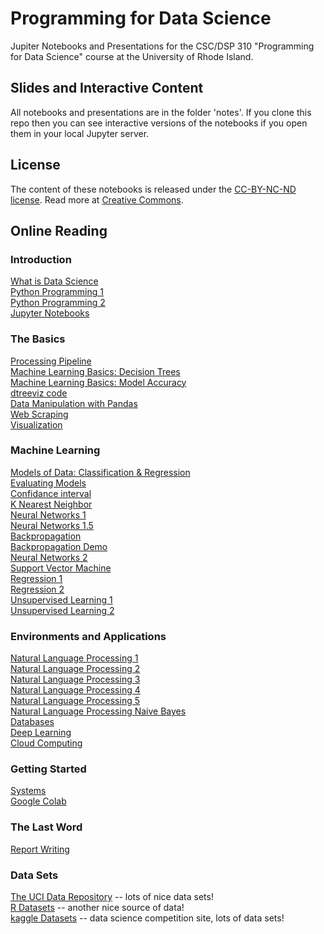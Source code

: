 # Programming for Data Science

Jupiter Notebooks and Presentations for the CSC/DSP 310 "Programming for Data Science" course at the University of Rhode Island.

## Slides and Interactive Content
All notebooks and presentations are in the folder 'notes'.
If you clone this repo then you can see interactive versions of the notebooks if you open them in your local Jupyter server.

## License
The content of these notebooks is released under the [CC-BY-NC-ND license](https://creativecommons.org/licenses/by-sa/4.0/). Read more at [Creative Commons](https://creativecommons.org).

## Online Reading

### Introduction

[What is Data Science](https://github.com/IndraniMandal/ds/blob/master/notes/01-What-is-Data-Science.pdf)<br>
[Python Programming 1](https://github.com/IndraniMandal/CSC310-S20/blob/master/notes/02-python-programming-1.pdf)<br>
[Python Programming 2](https://github.com/IndraniMandal/CSC310-S20/blob/master/notes/03-python-programming-2.pdf)<br>
[Jupyter Notebooks](https://github.com/IndraniMandal/CSC310-S20/blob/master/notes/04-notebooks.pdf)<br>

### The Basics
[Processing Pipeline](https://github.com/IndraniMandal/CSC310-S20/blob/master/05-processing-pipeline.ipynb)<br>
[Machine Learning Basics: Decision Trees](https://github.com/IndraniMandal/CSC310-S20/blob/master/notes/06-machine-learning-basics-1.pdf)<br>
[Machine Learning Basics: Model Accuracy](https://github.com/IndraniMandal/CSC310-S20/blob/master/07_machine_learning_basics_2.ipynb)<br>
[dtreeviz code](https://github.com/IndraniMandal/CSC310-S20/blob/master/notes/07-Machine-learning-2-%20dtreeviz.ipynb.ipynb)<br>
[Data Manipulation with Pandas](https://github.com/IndraniMandal/CSC310-S20/blob/master/08-data-manipulation-pandas.ipynb)<br>
[Web Scraping](https://github.com/IndraniMandal/CSC310-S20/blob/master/college_covid_data_scaper_version_1_1.ipynb)<br>
[Visualization](https://github.com/IndraniMandal/CSC310-S20/blob/master/09-visualization.ipynb)<br>

### Machine Learning
[Models of Data: Classification & Regression](https://github.com/IndraniMandal/CSC310-S20/blob/master/10-models.ipynb)<br>
[Evaluating Models](https://github.com/IndraniMandal/CSC310-S20/blob/master/11-models-2.ipynb)<br>
[Confidance interval](https://github.com/IndraniMandal/CSC310-S20/blob/master/12-models-3.ipynb)<br>
[K Nearest Neighbor](https://github.com/IndraniMandal/CSC310-S20/blob/master/13_KNN.ipynb)<br>
[Neural Networks 1](https://github.com/IndraniMandal/CSC310-S20/blob/master/14-ANN.pdf)<br>
[Neural Networks 1.5](https://www.slideshare.net/IndraniMandal1/clipboards/neural-networks)<br>
[Backpropagation](https://www.slideshare.net/Simplilearn/backpropagation-and-gradient-descent-in-neural-networks-neural-network-tutorial-simplilearn?qid=d1cb16b5-17ac-4c2c-b393-27a95da2df2e&v=&b=&from_search=2)<br>
[Backpropagation Demo](https://hmkcode.com/ai/backpropagation-step-by-step/)<br>
[Neural Networks 2](https://github.com/IndraniMandal/CSC310-S20/blob/master/15_ANN_2.ipynb)<br>
[Support Vector Machine](https://github.com/IndraniMandal/CSC310-S20/blob/master/Support_Vector_Machines.ipynb)<br>
[Regression 1](https://github.com/IndraniMandal/CSC310-S20/blob/master/notes/16-regression.pdf)<br>
[Regression 2](https://github.com/IndraniMandal/CSC310-S20/blob/master/16a-regression.ipynb)<br>
[Unsupervised Learning 1](https://github.com/IndraniMandal/CSC310-S20/blob/master/notes/17-unsupervised-learning.pdf)<br>
[Unsupervised Learning 2](https://github.com/IndraniMandal/CSC310-S20/blob/master/17a_unsupervised_learning.ipynb)<br>

### Environments and Applications
[Natural Language Processing 1](https://github.com/IndraniMandal/CSC310-S20/blob/master/18a_NLP.ipynb)<br>
[Natural Language Processing 2](https://github.com/IndraniMandal/CSC310-S20/blob/master/notes/19-NLP-2.pdf)<br>
[Natural Language Processing 3](https://github.com/IndraniMandal/CSC310-S20/blob/master/19a_NLP_2.ipynb)<br>
[Natural Language Processing 4](https://github.com/IndraniMandal/CSC310-S20/blob/master/19a_NLP_3.ipynb)<br>
[Natural Language Processing 5](https://towardsdatascience.com/introduction-to-clinical-natural-language-processing-predicting-hospital-readmission-with-1736d52bc709)<br>
[Natural Language Processing Naive Bayes](https://www.slideshare.net/IndraniMandal1/clipboards/naive-bayes)<br>
[Databases](https://github.com/IndraniMandal/CSC310-S20/blob/master/20-databases.ipynb)<br>
[Deep Learning](https://github.com/IndraniMandal/CSC310-S20/blob/master/22_deep_learning.ipynb)<br>
[Cloud Computing](https://nbviewer.jupyter.org/github/lutzhamel/ds/blob/master/notes/23-cloud-computing.ipynb)<br>

### Getting Started
[Systems](https://github.com/IndraniMandal/CSC310-S20/blob/master/26_system.ipynb)<br>
[Google Colab](https://colab.research.google.com/notebooks/intro.ipynb)<br>

### The Last Word
[Report Writing](https://github.com/IndraniMandal/CSC310-S20/blob/master/24_report_writing.ipynb)<br>

### Data Sets
[The UCI Data Repository](https://archive.ics.uci.edu/ml/datasets.php) -- lots of nice data sets!<br>
[R Datasets](https://vincentarelbundock.github.io/Rdatasets/datasets.html) -- another nice source of data!<br>
[kaggle Datasets](https://www.kaggle.com/datasets) -- data science competition site, lots of data sets!
